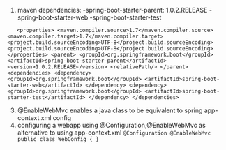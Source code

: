 1. maven dependencies:
-spring-boot-starter-parent: 1.0.2.RELEASE
-spring-boot-starter-web
-spring-boot-starter-test

`   
    <properties>
        <maven.compiler.source>1.7</maven.compiler.source>
        <maven.compiler.target>1.7</maven.compiler.target>
        <project.build.sourceEncoding>UTF-8</project.build.sourceEncoding>
        <project.build.sourceEncoding>UTF-8</project.build.sourceEncoding>
    </properties>
    <parent>
        <groupId>org.springframework.boot</groupId>
        <artifactId>spring-boot-starter-parent</artifactId>
        <version>1.0.2.RELEASE</version>
        <relativePath/>
    </parent>
    <dependencies>
        <dependency>
            <groupId>org.springframework.boot</groupId>
            <artifactId>spring-boot-starter-web</artifactId>
        </dependency>
        <dependency>
            <groupId>org.springframework.boot</groupId>
            <artifactId>spring-boot-starter-test</artifactId>
        </dependency>
    </dependencies>
`

3. @EnableWebMvc enables a java class to be  equivalent to spring app-context.xml config
4. configuring a webapp using @Configuration,@EnableWebMvc  as alternative to using app-context.xml
`
@Configuration
@EnableWebMvc
public class WebConfig {
}
`